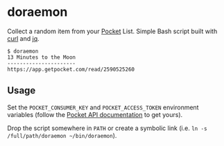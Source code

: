 # doraemon

Collect a random item from your [Pocket](https://getpocket.com) List.
Simple Bash script built with [curl](https://curl.haxx.se/) and
[jq](https://stedolan.github.io/jq/).

 ```console
 $ doraemon
 13 Minutes to the Moon
 ----------------------
 https://app.getpocket.com/read/2590525260
 ```

 ## Usage

Set the `POCKET_CONSUMER_KEY` and `POCKET_ACCESS_TOKEN` environment variables
(follow the [Pocket API documentation](https://getpocket.com/developer/) to get yours).

Drop the script somewhere in `PATH` or create a symbolic link
(i.e. `ln -s /full/path/doraemon ~/bin/doraemon`).
